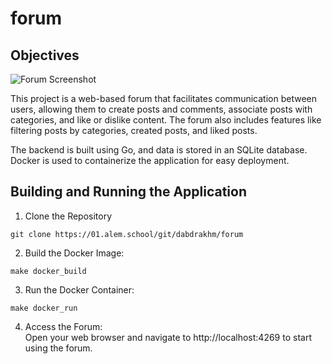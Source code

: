 # forum 

## Objectives

![Forum Screenshot](https://cdn.vox-cdn.com/thumbor/o52uRTrEg5vzSM-a-L92aESy_ds=/0x0:1409x785/1400x788/filters:focal(734x364:735x365)/cdn0.vox-cdn.com/uploads/chorus_asset/file/8846551/Screen_Shot_2017_07_13_at_1.09.20_PM.png)

This project is a web-based forum that facilitates communication between users, allowing them to create posts and comments, associate posts with categories, and like or dislike content. The forum also includes features like filtering posts by categories, created posts, and liked posts.

The backend is built using Go, and data is stored in an SQLite database. Docker is used to containerize the application for easy deployment.


## Building and Running the Application 

1. Clone the Repository
```
git clone https://01.alem.school/git/dabdrakhm/forum
```
2. Build the Docker Image:
```
make docker_build
```
3. Run the Docker Container:
```
make docker_run
```
4. Access the Forum: <br>
Open your web browser and navigate to http://localhost:4269 to start using the forum.

